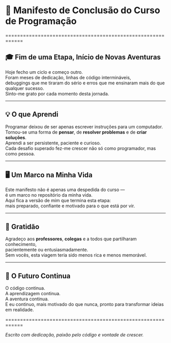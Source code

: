 # 🚀 Manifesto de Conclusão do Curso de Programação

============================================================

## 🎓 Fim de uma Etapa, Início de Novas Aventuras

Hoje fecho um ciclo e começo outro.  
Foram meses de dedicação, linhas de código intermináveis,  
debuggings que me tiraram do sério e erros que me ensinaram mais do que qualquer sucesso.  
Sinto-me grato por cada momento desta jornada.

---

## 💡 O que Aprendi

Programar deixou de ser apenas escrever instruções para um computador.  
Tornou-se uma forma de **pensar**, de **resolver problemas** e de **criar soluções**.  
Aprendi a ser persistente, paciente e curioso.  
Cada desafio superado fez-me crescer não só como programador, mas como pessoa.

---

## 🖥️ Um Marco na Minha Vida

Este manifesto não é apenas uma despedida do curso —  
é um marco no repositório da minha vida.  
Aqui fica a versão de mim que termina esta etapa:  
mais preparado, confiante e motivado para o que está por vir.

---

## 🙏 Gratidão

Agradeço aos **professores**, **colegas** e a todos que partilharam conhecimento,  
pacientemente ou entusiasmadamente.  
Sem vocês, esta viagem teria sido menos rica e menos memorável.

---

## 🚀 O Futuro Continua

O código continua.  
A aprendizagem continua.  
A aventura continua.  
E eu continuo, mais motivado do que nunca, pronto para transformar ideias em realidade.

============================================================

*Escrito com dedicação, paixão pelo código e vontade de crescer.*
